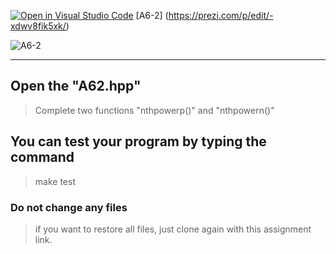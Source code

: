 [![Open in Visual Studio Code](https://classroom.github.com/assets/open-in-vscode-c66648af7eb3fe8bc4f294546bfd86ef473780cde1dea487d3c4ff354943c9ae.svg)](https://classroom.github.com/online_ide?assignment_repo_id=8932045&assignment_repo_type=AssignmentRepo)
[A6-2] (https://prezi.com/p/edit/-xdwv8fik5xk/)

![A6-2](https://nimbus-screenshots.s3.amazonaws.com/s/ac06ba1edf608a5b180e7068287ef8c4.png)

---

## Open the "A62.hpp"

> Complete two functions "nthpowerp()" and "nthpowern()"

## You can test your program by typing the command

> make test

### Do not change any files

> if you want to restore all files, just clone again with this assignment link.
